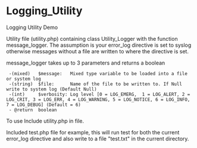 # Logging_Utility
Logging Utility Demo

Utility file (utility.php) containing class Utility_Logger with the function message_logger.
The assumption is your error_log directive is set to syslog otherwise messages without a file are written to where the directive is set. 

message_logger takes up to 3 parameters and returns a boolean

     -(mixed)   $message:   Mixed type variable to be loaded into a file or system log
     -(string)  $file: 	    Name of the file to be written to. If Null write to system log (Default Null)
     -(int) 	$verbosity: Log level [0 = LOG_EMERG,  1 = LOG_ALERT, 2 = LOG_CRIT, 3 = LOG_ERR, 4 = LOG_WARNING, 5 = LOG_NOTICE, 6 = LOG_INFO, 7 = LOG_DEBUG] (Default = 6)
     - @return  boolean

To use Include utility.php in file. 

Included test.php file for example, this will run test for both the current error_log directive and also write to a file "test.txt" in the current directory. 

